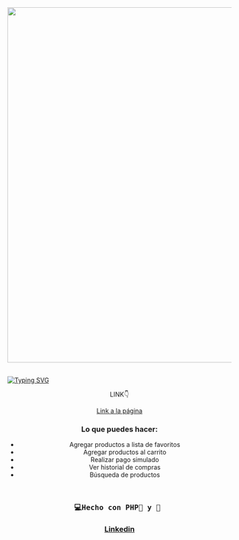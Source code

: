 <div id="header" align="center">
   <img src="videoRedSocial.gif" width="800"/>
</div>
<br>

<a href="https://git.io/typing-svg"><img src="https://readme-typing-svg.demolab.com?font=Fira+Code&weight=600&size=30&duration=4000&pause=500&color=F75EAC&width=435&lines=%F0%9F%92%BBRed+Social+con:%F0%9F%90%98;PHP+Mysql+AJAX" alt="Typing SVG" /></a>


<div id="badge" align="center">
  
  <p>LINK👇 </p>
  <a href="https://cupsss.000webhostapp.com/carrito/productos.php" target="_blank">
  Link a la página<a/>
    
<div/>

### Lo que puedes hacer:
- Agregar productos a lista de favoritos
- Agregar productos al carrito
- Realizar pago simulado
- Ver historial de compras
- Búsqueda de productos

</br>

  <h3  align="center">
    <pre>💻Hecho con PHP🐘 y 💝 </pre>
  <h3/>

  <a href="https://www.linkedin.com/in/emmily-santos-a6851327b?utm_source=share&utm_campaign=share_via&utm_content=profile&utm_medium=android_app">Linkedin</a>
